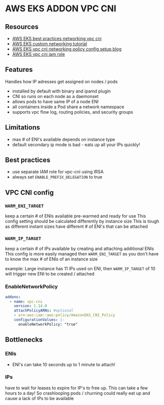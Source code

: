 # AWS EKS ADDON VPC CNI

## Resources

- [AWS EKS best practices networking vpc cni](https://aws.github.io/aws-eks-best-practices/networking/vpc-cni/)
- [AWS EKS custom networking tutorial](https://docs.aws.amazon.com/eks/latest/userguide/cni-custom-network.html)
- [AWS EKS vpc cni networking policy config setup blog](https://aws.amazon.com/blogs/containers/amazon-vpc-cni-now-supports-kubernetes-network-policies/#:~:text=To%20enable%20network%20policies%20in,Amazon%20Linux%20AMI%20build%20script.)
- [AWS EKS vpc cni iam role](https://docs.aws.amazon.com/eks/latest/userguide/cni-iam-role.html)

## Features
Handles how IP adresses get assigned on nodes / pods
- installed by default with binary and ipamd plugin
- CNI so runs on each node as a daemonset
- allows pods to have same IP of a node ENI
- all containers inside a Pod share a network namespace
- supports vpc flow log, routing policies, and security groups

## Limitations
- max # of ENI's available depends on instance type
- default secondary ip mode is bad - eats up all your IPs quickly!

## Best practices
- use separate IAM role for vpc-cni using IRSA
- always set `ENABLE_PREFIX_DELEGATION` to true

## VPC CNI config

### `WARM_ENI_TARGET` 
keep a certain # of ENIs available pre-warmed and ready for use
This config setting should be calculated differently by instance size
This is tough as different instant sizes have different # of ENI's that can be attached

### `WARM_IP_TARGET`
keep a certain # of IPs available by creating and attaching additional ENIs
This config is more easily managed then `WARM_ENI_TARGET` as you don't have to know the max # of ENIs of an instance size

example: Large instance has 11 IPs used on ENI, then `WARM_IP_TARGET` of 10
will trigger new ENI to be created / attached

### EnableNetworkPolicy

```yaml
addons:
  - name: vpc-cni
    version: 1.14.0
    attachPolicyARNs: #optional
    - arn:aws:iam::aws:policy/AmazonEKS_CNI_Policy 
    configurationValues: |-
      enableNetworkPolicy: "true"
```
## Bottlenecks

### ENIs
- ENI's can take 10 seconds up to 1 minute to attach!

### IPs
have to wait for leases to expire for IP's to free up.
This can take a few hours to a day!
So crashlooping pods / churning could really eat up and cause a lack of IPs to be available